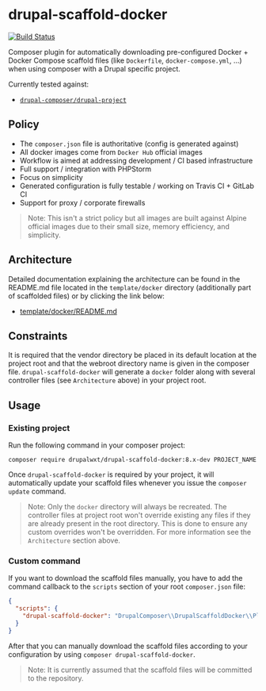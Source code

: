# drupal-scaffold-docker

[![Build Status][ci-badge]][ci]

Composer plugin for automatically downloading pre-configured Docker + Docker
Compose scaffold files (like `Dockerfile`, `docker-compose.yml`, ...) when
using composer with a Drupal specific project.

Currently tested against:

* [`drupal-composer/drupal-project`][drupal-scaffold]

## Policy

* The `composer.json` file is authoritative (config is generated against)
* All docker images come from `Docker Hub` official images
* Workflow is aimed at addressing development / CI based infrastructure
* Full support / integration with PHPStorm
* Focus on simplicity
* Generated configuration is fully testable / working on Travis CI + GitLab CI
* Support for proxy / corporate firewalls

> Note: This isn't a strict policy but all images are built against Alpine
official images due to their small size, memory efficiency, and simplicity.

## Architecture

Detailed documentation explaining the architecture can be found in the
README.md file located in the `template/docker` directory (additionally part of
scaffolded files) or by clicking the link below:

- [template/docker/README.md][docker-readme]

## Constraints

It is required that the vendor directory be placed in its default location
at the project root and that the webroot directory name is given in the
composer file. `drupal-scaffold-docker` will generate a `docker` folder along
with several controller files (see `Architecture` above) in your project root.

## Usage

### Existing project

Run the following command in your composer project:

```
composer require drupalwxt/drupal-scaffold-docker:8.x-dev PROJECT_NAME
```

Once `drupal-scaffold-docker` is required by your project, it will
automatically update your scaffold files whenever you issue the
`composer update` command.

> Note: Only the `docker` directory will always be recreated. The controller
files at project root won't override existing any files if they are already
present in the root directory. This is done to ensure any custom overrides
won't be overridden. For more information see the `Architecture` section above.

### Custom command

If you want to download the scaffold files manually, you have to add the
command callback to the `scripts` section of your root `composer.json` file:

```json
{
  "scripts": {
    "drupal-scaffold-docker": "DrupalComposer\\DrupalScaffoldDocker\\Plugin::scaffold"
  }
}
```

After that you can manually download the scaffold files according to your
configuration by using `composer drupal-scaffold-docker`.

> Note: It is currently assumed that the scaffold files will be committed to
the repository.

[ci]:                   https://travis-ci.org/drupalwxt/drupal-scaffold-docker
[ci-badge]:             https://travis-ci.org/drupalwxt/drupal-scaffold-docker.svg?branch=8.x
[docker-readme]:        template/docker/README.md
[drupal-scaffold]:      https://github.com/drupal-composer/drupal-scaffold
